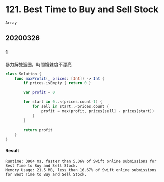 # 121. Best Time to Buy and Sell Stock

`Array`

## 20200326

### 1 

暴力解雙迴圈，時間複雜度不漂亮

``` swift
class Solution {
    func maxProfit(_ prices: [Int]) -> Int {
        if prices.isEmpty { return 0 }
        
        var profit = 0
        
        for start in 0..<(prices.count-1) {
            for sell in start..<prices.count {
                profit = max(profit, prices[sell] - prices[start])
            }
        }
        
        return profit
    }
}
```

#### Result

``` text
Runtime: 3904 ms, faster than 5.06% of Swift online submissions for Best Time to Buy and Sell Stock.
Memory Usage: 21.5 MB, less than 16.67% of Swift online submissions for Best Time to Buy and Sell Stock.
```
